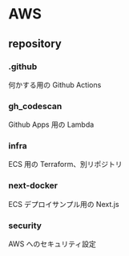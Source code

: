 # AWS

## repository
### .github
何かする用の Github Actions

### gh_codescan
Github Apps 用の Lambda

### infra
ECS 用の Terraform、別リポジトリ

### next-docker
ECS デプロイサンプル用の Next.js

### security
AWS へのセキュリティ設定